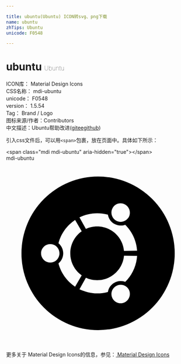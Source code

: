```yaml
---

title: ubuntu(Ubuntu) ICON转svg、png下载
name: ubuntu
zhTips: Ubuntu
unicode: F0548

---
```


# ubuntu  <small style="font-size: 60%;font-weight: 100">Ubuntu</small>


<div class="detail-page">
<p>
<span>
ICON库：
<span class="badge-secondary badge">Material Design Icons</span> 
</span>
<br/>
<span>
CSS名称：
<span class="badge-secondary badge">mdi-ubuntu</span> 
</span>
<br/>
<span>
unicode：
<span class="badge-secondary badge">F0548</span> 
</span>
<br/>
<span>
version：
<span class="badge-secondary badge">1.5.54</span> 
</span>
<br/>
<span>Tag：
<span class="badge-light badge">Brand / Logo</span>
</span>
<br/>
<span>图标来源/作者：<span class="badge-light badge">Contributors</span></span> 
<br/>
<span class="zh-detail">中文描述：<span class="badge-primary badge">Ubuntu</span><span class="help-link"><span>帮助改进</span>(<a href="https://gitee.com/liuwave/icon-helper/edit/master/json/material/ubuntu.json" target="_blank" rel="noopener noreferrer">gitee</a><a href="https://github.com/liuwave/icon-helper/edit/master/json/material/ubuntu.json" target="_blank" rel="noopener noreferrer">github</a></span>)</span><br/>
</p>
</div>
<div class="alert alert-dark">
  <i class="mdi mdi-ubuntu mdi-48px"></i>
  <i class="mdi mdi-ubuntu mdi-36px"></i>
  <i class="mdi mdi-ubuntu mdi-24px"></i>
  <i class="mdi mdi-ubuntu mdi-18px"></i>
</div>
<div>
  <p>引入css文件后，可以用<code>&lt;span&gt;</code>包裹，放在页面中。具体如下所示：    
  </p>
  <div class="alert alert-primary" style="font-size: 14px">
    &lt;span class="mdi mdi-ubuntu" aria-hidden="true"&gt;&lt;/span&gt;
    <copy-btn content='<span class="mdi mdi-ubuntu" aria-hidden="true"></span>'></copy-btn>
  </div>
  <div class="alert alert-secondary">
    <i class="mdi mdi-ubuntu"
    style="font-size: 24px"
    aria-hidden="true"></i> mdi-ubuntu
    <copy-btn content="mdi-ubuntu" btn-title="复制图标名称"></copy-btn>
  </div>
</div>
<div id="svg" class="svg-wrap">
<svg xmlns="http://www.w3.org/2000/svg" viewBox="0 0 24 24"><path d="M22,12A10,10 0 0,1 12,22A10,10 0 0,1 2,12A10,10 0 0,1 12,2A10,10 0 0,1 22,12M14.34,7.74C14.92,8.07 15.65,7.87 16,7.3C16.31,6.73 16.12,6 15.54,5.66C14.97,5.33 14.23,5.5 13.9,6.1C13.57,6.67 13.77,7.41 14.34,7.74M11.88,15.5C11.35,15.5 10.85,15.39 10.41,15.18L9.57,16.68C10.27,17 11.05,17.22 11.88,17.22C12.37,17.22 12.83,17.15 13.28,17.03C13.36,16.54 13.64,16.1 14.1,15.84C14.56,15.57 15.08,15.55 15.54,15.72C16.43,14.85 17,13.66 17.09,12.33L15.38,12.31C15.22,14.1 13.72,15.5 11.88,15.5M11.88,8.5C13.72,8.5 15.22,9.89 15.38,11.69L17.09,11.66C17,10.34 16.43,9.15 15.54,8.28C15.08,8.45 14.55,8.42 14.1,8.16C13.64,7.9 13.36,7.45 13.28,6.97C12.83,6.85 12.37,6.78 11.88,6.78C11.05,6.78 10.27,6.97 9.57,7.32L10.41,8.82C10.85,8.61 11.35,8.5 11.88,8.5M8.37,12C8.37,10.81 8.96,9.76 9.86,9.13L9,7.65C7.94,8.36 7.15,9.43 6.83,10.69C7.21,11 7.45,11.47 7.45,12C7.45,12.53 7.21,13 6.83,13.31C7.15,14.56 7.94,15.64 9,16.34L9.86,14.87C8.96,14.24 8.37,13.19 8.37,12M14.34,16.26C13.77,16.59 13.57,17.32 13.9,17.9C14.23,18.47 14.97,18.67 15.54,18.34C16.12,18 16.31,17.27 16,16.7C15.65,16.12 14.92,15.93 14.34,16.26M5.76,10.8C5.1,10.8 4.56,11.34 4.56,12C4.56,12.66 5.1,13.2 5.76,13.2C6.43,13.2 6.96,12.66 6.96,12C6.96,11.34 6.43,10.8 5.76,10.8Z" /></svg>
</div>
<detail full-name='mdi-ubuntu'></detail>
    
<div><p>更多关于 Material Design Icons的信息，参见：<a target="_blank" href="https://iconhelper.cn/material.html"> Material Design Icons</a>
</p></div>
